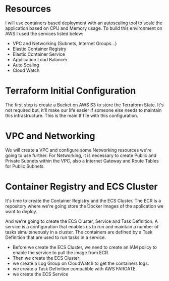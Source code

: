 # Resources
I will use containers based deployment with an autoscaling tool to scale the application based on CPU and Memory usage. To build this environment on AWS I used the services listed below:

* VPC and Networking (Subnets, Internet Groups...)
* Elastic Container Registry
* Elastic Container Service
* Application Load Balancer
* Auto Scaling
* Cloud Watch

# Terraform Initial Configuration
 
The first step is create a Bucket on AWS S3 to store the Terraform State. It's not required but, it'll make our life easier if someone else needs to maintain this infrastructure. This is the main.tf file with this configuration.

# VPC and Networking

We will create a VPC and configure some Networking resources we're going to use further.
For Networking, it is necessary to create Public and Private Subnets within the VPC, also a Internet Gateway and Route Tables for Public Subnets.

# Container Registry and ECS Cluster
It's time to create the Container Registry and the ECS Cluster.
The ECR is a repository where we're going store the Docker Images of the application we want to deploy.

And we're going to create the ECS Cluster, Service and Task Definition.
A service is a configuration that enables us to run and maintain a number of tasks simultaneously in a cluster. The containers are defined by a Task Definition that are used to run tasks in a service.

* Before we create the ECS Cluster, we need to create an IAM policy to enable the service to pull the image from ECR.
* Then we create the ECS Cluster
* we create a Log Group on CloudWatch to get the containers logs.
* we create a Task Definition compatible with AWS FARGATE.
* we create the ECS Service